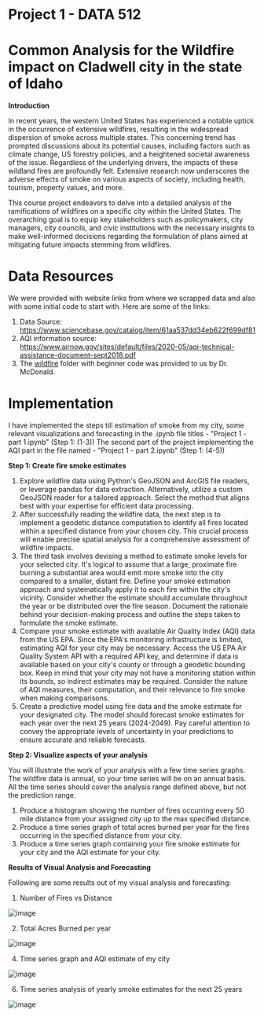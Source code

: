 # Project 1 - DATA 512 

# Common Analysis for the Wildfire impact on Cladwell city in the state of Idaho

**Introduction**

In recent years, the western United States has experienced a notable uptick in the occurrence of extensive wildfires, resulting in the widespread dispersion of smoke across multiple states. This concerning trend has prompted discussions about its potential causes, including factors such as climate change, US forestry policies, and a heightened societal awareness of the issue. Regardless of the underlying drivers, the impacts of these wildland fires are profoundly felt. Extensive research now underscores the adverse effects of smoke on various aspects of society, including health, tourism, property values, and more.

This course project endeavors to delve into a detailed analysis of the ramifications of wildfires on a specific city within the United States. The overarching goal is to equip key stakeholders such as policymakers, city managers, city councils, and civic institutions with the necessary insights to make well-informed decisions regarding the formulation of plans aimed at mitigating future impacts stemming from wildfires.

# Data Resources

We were provided with website links from where we scrapped data and also with some initial code to start with. Here are some of the links:

1) Data Source: https://www.sciencebase.gov/catalog/item/61aa537dd34eb622f699df81
2) AQI information source: https://www.airnow.gov/sites/default/files/2020-05/aqi-technical-assistance-document-sept2018.pdf
3) The [wildfire](https://github.com/aditikharkwal/DATA-512_Project/tree/main/Project%201/wildfire) folder with beginner code was provided to us by Dr. McDonald.

# Implementation

I have implemented the steps till estimation of smoke from my city, some relevant visualizations and forecasting in the .ipynb file titles - "Project 1 - part 1.ipynb" (Step 1: (1-3))
The second part of the project implementing the AQI part in the file named - "Project 1 - part 2.ipynb" (Step 1: (4-5))

**Step 1: Create fire smoke estimates**

1) Explore wildfire data using Python's GeoJSON and ArcGIS file readers, or leverage pandas for data extraction. Alternatively, utilize a custom GeoJSON reader for a tailored approach. Select the method that aligns best with your expertise for efficient data processing.
2) After successfully reading the wildfire data, the next step is to implement a geodetic distance computation to identify all fires located within a specified distance from your chosen city. This crucial process will enable precise spatial analysis for a comprehensive assessment of wildfire impacts.
3) The third task involves devising a method to estimate smoke levels for your selected city. It's logical to assume that a large, proximate fire burning a substantial area would emit more smoke into the city compared to a smaller, distant fire. Define your smoke estimation approach and systematically apply it to each fire within the city's vicinity. Consider whether the estimate should accumulate throughout the year or be distributed over the fire season. Document the rationale behind your decision-making process and outline the steps taken to formulate the smoke estimate.
4) Compare your smoke estimate with available Air Quality Index (AQI) data from the US EPA. Since the EPA's monitoring infrastructure is limited, estimating AQI for your city may be necessary. Access the US EPA Air Quality System API with a required API key, and determine if data is available based on your city's county or through a geodetic bounding box. Keep in mind that your city may not have a monitoring station within its bounds, so indirect estimates may be required. Consider the nature of AQI measures, their computation, and their relevance to fire smoke when making comparisons.
5) Create a predictive model using fire data and the smoke estimate for your designated city. The model should forecast smoke estimates for each year over the next 25 years (2024-2049). Pay careful attention to convey the appropriate levels of uncertainty in your predictions to ensure accurate and reliable forecasts.


**Step 2: Visualize aspects of your analysis**

You will illustrate the work of your analysis with a few time series graphs. The wildfire data is annual, so your time series will be on an annual basis. All the time series should cover the analysis range defined above, but not the prediction range.

1) Produce a histogram showing the number of fires occurring every 50 mile distance from your assigned city up to the max specified distance.
2) Produce a time series graph of total acres burned per year for the fires occurring in the specified distance from your city.
3) Produce a time series graph containing your fire smoke estimate for your city and the AQI estimate for your city.


**Results of Visual Analysis and Forecasting**

Following are some results out of my visual analysis and forecasting:

1) Number of Fires vs Distance

![image](https://github.com/aditikharkwal/DATA-512_Project/assets/38849313/b9dc9835-8503-450a-a518-d4307bf9bce6)

2) Total Acres Burned per year
   
![image](https://github.com/aditikharkwal/DATA-512_Project/assets/38849313/738039a7-cf54-48e3-8030-840332dec8c0)
 
4) Time series graph and AQI estimate of my city
   
![image](https://github.com/aditikharkwal/DATA-512_Project/assets/38849313/7bd3398e-edf7-4547-ab0e-bcfe43d4994c)

6) Time series analysis of yearly smoke estimates for the next 25 years
   
![image](https://github.com/aditikharkwal/DATA-512_Project/assets/38849313/d3d4f504-70e0-493b-be55-b80034fd9501)


